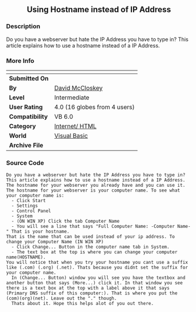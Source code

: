 ﻿<div align="center">

## Using Hostname instead of IP Address


</div>

### Description

Do you have a webserver but hate the IP Address you have to type in? This article explains how to use a hostname instead of a IP Address.
 
### More Info
 


<span>             |<span>
---                |---
**Submitted On**   |
**By**             |[David McCloskey](https://github.com/Planet-Source-Code/PSCIndex/blob/master/ByAuthor/david-mccloskey.md)
**Level**          |Intermediate
**User Rating**    |4.0 (16 globes from 4 users)
**Compatibility**  |VB 6\.0
**Category**       |[Internet/ HTML](https://github.com/Planet-Source-Code/PSCIndex/blob/master/ByCategory/internet-html__1-34.md)
**World**          |[Visual Basic](https://github.com/Planet-Source-Code/PSCIndex/blob/master/ByWorld/visual-basic.md)
**Archive File**   |[](https://github.com/Planet-Source-Code/david-mccloskey-using-hostname-instead-of-ip-address__1-45730/archive/master.zip)





### Source Code

```
Do you have a webserver but hate the IP Address you have to type in? This article explains how to use a hostname instead of a IP Address.
The hostname for your webserver you already have and you can use it. The hostname for your webserver is your computer name. To see what your computer name is:
  - Click Start
  - Settings
  - Control Panel
  - System
  - (ON WIN XP) Click the tab Computer Name
  - You will see a line that says "Full Computer Name: -Computer Name-" That is your hostname.
That is the name that can be used instead of your ip address. To change your Computer Name (IN WIN XP)
  - Click Change... Button in the computer name tab in System.
  - The text box at the top is where you can change your computer name(HOSTNAME).
You will notice that when you try your hostname you cant use a suffix like (.com) (.org) (.net). Thats because you didnt set the suffix for your computer name.
  In (Change... Button) window you will see you have the textbox and another button that says (More...) click it. In that window you see there is a text box at the top with a label above it that says (Primary DNS suffix of this computer:). That is where you put the (com)(org)(net). Leave out the "." though.
  Thats about it. Hope this helps alot of you out there.
```

